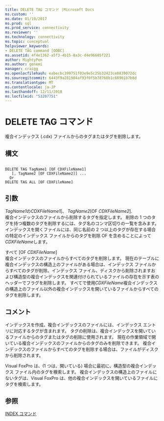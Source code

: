 ```yaml
---
title: DELETE TAG コマンド |Microsoft Docs
ms.custom: ''
ms.date: 01/19/2017
ms.prod: sql
ms.prod_service: connectivity
ms.reviewer: ''
ms.technology: connectivity
ms.topic: conceptual
helpviewer_keywords:
- DELETE TAG command [ODBC]
ms.assetid: 4f4e1362-a5f3-4b15-8a3c-d4e96605f221
author: MightyPen
ms.author: genemi
manager: craigg
ms.openlocfilehash: eabecbc399751f03e9e5c25b32423ce0839072dc
ms.sourcegitcommit: 6443f9a281904af93f0f5b78760b1c68901b7b8d
ms.translationtype: MT
ms.contentlocale: ja-JP
ms.lasthandoff: 12/11/2018
ms.locfileid: "53207751"
---
```

# <a name="delete-tag-command"></a>DELETE TAG コマンド
複合インデックス (.cdx) ファイルからのタグまたはタグを削除します。  
  
## <a name="syntax"></a>構文  
  
```  
  
DELETE TAG TagName1 [OF CDXFileName1]  
   [, TagName2 [OF CDXFileName2]] ...  
  Or   
DELETE TAG ALL [OF CDXFileName]  
```  
  
## <a name="arguments"></a>引数  
 *TagName1*の*CDXFileName1*[、 *TagName2*[OF *CDXFileName2*].  
 複合インデックスのファイルから削除するタグを指定します。 削除の 1 つのタグを持つ複数のタグを削除するには、タグ名のコンマ区切りの一覧を含みます。 インデックスを開くファイルには、同じ名前の 2 つ以上のタグが存在する場合の特定のインデックス ファイルからのタグを削除 OF を含めることによって*CDXFileName*します。  
  
 すべて [OF *CDXFileName*]  
 複合インデックスのファイルからすべてのタグを削除します。 現在のテーブルに複合インデックスの構造上のファイルがある場合は、インデックス ファイルからすべてのタグが削除、インデックス ファイル、ディスクから削除されますおよび構造型の複合インデックスを関連付けられているファイルの存在を示す表のヘッダーでフラグを削除します。 すべてで使用*CDXFileName*複合インデックスの構造上のファイル以外の複合インデックスを開いているファイルからすべてのタグを削除します。  
  
## <a name="remarks"></a>コメント  
 インデックスを作成、複合インデックスのファイルには、インデックス エントリに対応するタグが含まれます。 タグの削除は、複合インデックスを開いているファイルからのタグまたはタグの削除に使用されます。 現在の作業領域で開いている複合インデックスのファイルからのタグのみを削除できます。 複合インデックスのファイルからすべてのタグを削除する場合は、ファイルがディスクから削除されます。  
  
 Visual FoxPro は、(1 つは、開いている) 場合に最初に、構造型の複合インデックス ファイル内のタグを検索します。 複合インデックスの構造上のファイルにないタグは、Visual FoxPro は、他の複合インデックスを開いているファイルにタグを検索します。  
  
## <a name="see-also"></a>参照  
 [INDEX コマンド](../../odbc/microsoft/index-command.md)
